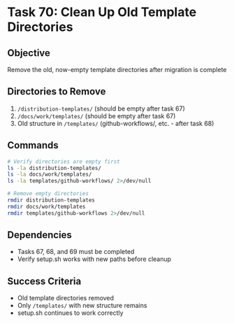 # Task 70: Clean Up Old Template Directories

## Objective
Remove the old, now-empty template directories after migration is complete

## Directories to Remove
1. `/distribution-templates/` (should be empty after task 67)
2. `/docs/work/templates/` (should be empty after task 67)
3. Old structure in `/templates/` (github-workflows/, etc. - after task 68)

## Commands
```bash
# Verify directories are empty first
ls -la distribution-templates/
ls -la docs/work/templates/
ls -la templates/github-workflows/ 2>/dev/null

# Remove empty directories
rmdir distribution-templates
rmdir docs/work/templates
rmdir templates/github-workflows 2>/dev/null
```

## Dependencies
- Tasks 67, 68, and 69 must be completed
- Verify setup.sh works with new paths before cleanup

## Success Criteria
- Old template directories removed
- Only `/templates/` with new structure remains
- setup.sh continues to work correctly